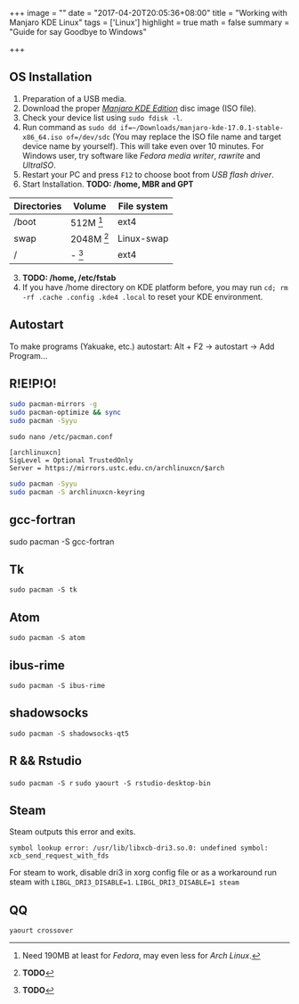 +++
image = ""
date = "2017-04-20T20:05:36+08:00"
title = "Working with Manjaro KDE Linux"
tags = ['Linux']
highlight = true
math = false
summary = "Guide for say Goodbye to Windows"

+++

## OS Installation
1. Preparation of a USB media.
 1. Download the proper [*Manjaro KDE Edition*](https://manjaro.org/get-manjaro/) disc image (ISO file).
 2. Check your device list using `sudo fdisk -l`.
 3. Run command as `sudo dd if=~/Downloads/manjaro-kde-17.0.1-stable-x86_64.iso of=/dev/sdc` (You may replace the ISO file name and target device name by yourself). This will take even over 10 minutes. For Windows user, try software like *Fedora media writer*, *rawrite* and *UltraISO*.
2. Restart your PC and press `F12` to choose boot from *USB flash driver*.
3. Start Installation. **TODO: /home, MBR and GPT**

| Directories | Volume     | File system |
| ----------- | ---------- | ----------- |
| /boot       | 512M [^1]  | ext4        |
| swap        | 2048M [^2] | Linux-swap  |
| /           | - [^3]     | ext4        |

3. **TODO: /home, /etc/fstab**
4. If you have /home directory on KDE platform before, you may run `cd; rm -rf .cache .config .kde4 .local` to reset your KDE environment.

## Autostart
To make programs (Yakuake, etc.) autostart:
Alt + F2 -> autostart -> Add Program...

## R!E!P!O!
```bash
sudo pacman-mirrors -g
sudo pacman-optimize && sync
sudo pacman -Syyu
```

`sudo nano /etc/pacman.conf`

```pre
[archlinuxcn]
SigLevel = Optional TrustedOnly
Server = https://mirrors.ustc.edu.cn/archlinuxcn/$arch
```

```bash
sudo pacman -Syyu
sudo pacman -S archlinuxcn-keyring
```

## gcc-fortran
sudo pacman -S gcc-fortran

## Tk

`sudo pacman -S tk`

## Atom
`sudo pacman -S atom`

## ibus-rime
`sudo pacman -S ibus-rime`

## shadowsocks
`sudo pacman -S shadowsocks-qt5`

## R && Rstudio
`sudo pacman -S r`
`sudo yaourt -S rstudio-desktop-bin`

## Steam
Steam outputs this error and exits.
```pre
symbol lookup error: /usr/lib/libxcb-dri3.so.0: undefined symbol: xcb_send_request_with_fds
```
For steam to work, disable dri3 in xorg config file or as a workaround run steam with `LIBGL_DRI3_DISABLE=1`.
`LIBGL_DRI3_DISABLE=1 steam`

## QQ
`yaourt crossover`

[^1]: Need 190MB at least for *Fedora*, may even less for *Arch Linux*.
[^2]: **TODO**
[^3]: **TODO**
